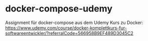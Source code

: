 # docker-compose-udemy

Assignment für docker-compose aus dem Udemy Kurs zu Docker:
https://www.udemy.com/course/docker-komplettkurs-fur-softwareentwickler/?referralCode=566958B9EF489D3045C2
